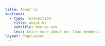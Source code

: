 ```yaml
---
title: About us
sections:
  - type: TextSection
    title: About Us
    subtitle: Who we are
    text: Learn more about our team members.
layout: PageLayout
---
```

